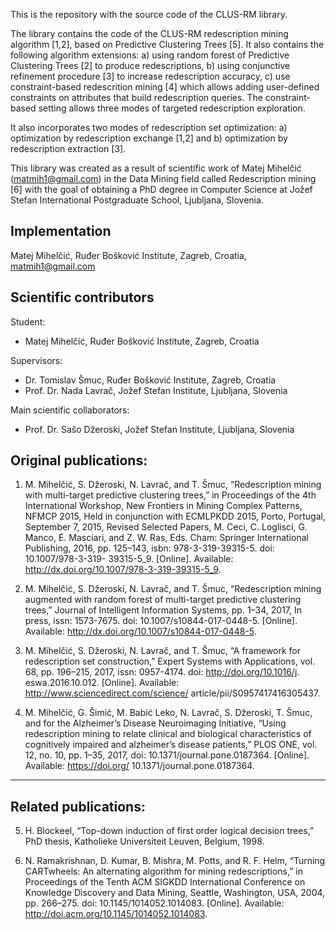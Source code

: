 This is the repository with the source code of the CLUS-RM library. 

The library contains the code of the CLUS-RM redescription mining algorithm [1,2], based on Predictive Clustering Trees [5]. It also contains the following algorithm extensions: a) using random forest of Predictive Clustering Trees [2] to produce redescriptions, b) using conjunctive refinement procedure [3] to increase redescription accuracy, c) use constraint-based redescrition mining [4] which allows adding user-defined constraints on attributes that build redescription queries. The constraint-based setting allows three modes of targeted redescription exploration.

It also incorporates two modes of redescription set optimization: a) optimization by redescription exchange [1,2] and b) optimization by redescription extraction [3]. 


This library was created as a result of scientific work of Matej Mihelčić (matmih1@gmail.com) in the Data Mining field called Redescription mining [6] with the goal of obtaining a PhD degree in Computer Science at Jožef Stefan International Postgraduate School, Ljubljana, Slovenia.

Implementation
----------------

Matej Mihelčić, Ruđer Bošković Institute, Zagreb, Croatia, matmih1@gmail.com

Scientific contributors
------------------------------

Student: 

- Matej Mihelčić, Ruđer Bošković Institute, Zagreb, Croatia

Supervisors: 

- Dr. Tomislav Šmuc, Ruđer Bošković Institute, Zagreb, Croatia
- Prof. Dr. Nada Lavrač, Jožef Stefan Institute, Ljubljana, Slovenia

Main scientific collaborators: 

- Prof. Dr. Sašo Džeroski, Jožef Stefan Institute, Ljubljana, Slovenia

Original publications:
----------------------

1. M. Mihelčić, S. Džeroski, N. Lavrač, and T. Šmuc, “Redescription mining with multi-target
predictive clustering trees,” in Proceedings of the 4th International Workshop, New
Frontiers in Mining Complex Patterns, NFMCP 2015, Held in conjunction with ECMLPKDD
2015, Porto, Portugal, September 7, 2015, Revised Selected Papers, M. Ceci, C.
Loglisci, G. Manco, E. Masciari, and Z. W. Ras, Eds. Cham: Springer International
Publishing, 2016, pp. 125–143, isbn: 978-3-319-39315-5. doi: 10.1007/978-3-319-
39315-5_9. [Online]. Available: http://dx.doi.org/10.1007/978-3-319-39315-5_9.

2. M. Mihelčić, S. Džeroski, N. Lavrač, and T. Šmuc, “Redescription mining augmented with
random forest of multi-target predictive clustering trees,” Journal of Intelligent Information
Systems, pp. 1–34, 2017, In press, issn: 1573-7675. doi: 10.1007/s10844-017-0448-5. [Online]. Available: http://dx.doi.org/10.1007/s10844-017-0448-5.

3. M. Mihelčić, S. Džeroski, N. Lavrač, and T. Šmuc, “A framework for redescription set
construction,” Expert Systems with Applications, vol. 68, pp. 196–215, 2017, issn: 0957-4174. doi: http://doi.org/10.1016/j.
eswa.2016.10.012. [Online]. Available: http://www.sciencedirect.com/science/
article/pii/S0957417416305437.

4. M. Mihelčić, G. Šimić, M. Babić Leko, N. Lavrač, S. Džeroski, T. Šmuc, and for the
Alzheimer’s Disease Neuroimaging Initiative, “Using redescription mining to relate
clinical and biological characteristics of cognitively impaired and alzheimer’s disease
patients,” PLOS ONE, vol. 12, no. 10, pp. 1–35, 2017, doi: 10.1371/journal.pone.0187364. [Online]. Available: https://doi.org/
10.1371/journal.pone.0187364.
--------------------------------------------------------------------------------------

Related publications: 
---------------------

5. H. Blockeel, “Top-down induction of first order logical decision trees,” PhD thesis,
Katholieke Universiteit Leuven, Belgium, 1998.

6. N. Ramakrishnan, D. Kumar, B. Mishra, M. Potts, and R. F. Helm, “Turning
CARTwheels: An alternating algorithm for mining redescriptions,” in Proceedings
of the Tenth ACM SIGKDD International Conference on Knowledge Discovery and
Data Mining, Seattle, Washington, USA, 2004, pp. 266–275. doi: 10.1145/1014052.1014083. [Online]. Available: http://doi.acm.org/10.1145/1014052.1014083.








